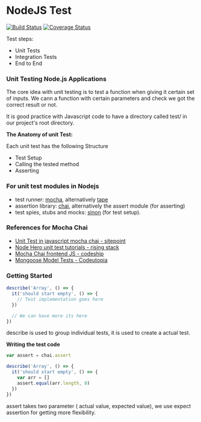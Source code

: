 # NodeJS Test
[![Build Status](https://travis-ci.org/l3lackcurtains/NodeJS-Mocha-Chai-Test.svg?branch=master)](https://travis-ci.org/l3lackcurtains/NodeJS-Mocha-Chai-Test)
[![Coverage Status](https://coveralls.io/repos/github/l3lackcurtains/NodeJS-Mocha-Chai-Test/badge.svg?branch=master)](https://coveralls.io/github/l3lackcurtains/NodeJS-Mocha-Chai-Test?branch=master)


Test steps:

* Unit Tests
* Integration Tests
* End to End

### Unit Testing Node.js Applications
The core idea with unit testing is to test a function when giving it certain set of inputs. We cann a function with certain parameters and check we got the correct result or not.

It is good practice with Javascript code to have a directory called test/ in our project's root directory.


__The Anatomy of unit Test:__

Each unit test has the following Structure

* Test Setup
* Calling the tested method
* Asserting

### For unit test modules in Nodejs

* test runner: [mocha](https://www.npmjs.com/package/mocha), alternatively [tape](https://www.npmjs.com/package/tape)
* assertion library: [chai](http://chaijs.com/), alternatively the assert module (for asserting)
* test spies, stubs and mocks: [sinon](http://sinonjs.org/) (for test setup).

### References for Mocha Chai

* [Unit Test in javascript mocha chai - sitepoint](https://www.sitepoint.com/unit-test-javascript-mocha-chai/)
* [Node Hero unit test tutorials - rising stack](https://blog.risingstack.com/node-hero-node-js-unit-testing-tutorial/)
* [Mocha Chai frontend JS - codeship](https://blog.codeship.com/mocha-js-chai-sinon-frontend-javascript-code-testing-tutorial/)
* [Mongoose Model Tests - Codeutopia](https://codeutopia.net/blog/2016/06/10/mongoose-models-and-unit-tests-the-definitive-guide/)

### Getting Started

```javascript
describe('Array', () => {
  it('should start empty', () => {
    // Test implementation goes here
  })

  // We can have more its here
})
```

describe is used to group individual tests, it is used to create a actual test.

__Writing the test code__
```javascript
var assert = chai.assert

describe('Array', () => {
  it('should start empty', () => {
    var arr = []
    assert.equal(arr.length, 0)
  })
})
```

assert takes two parameter ( actual value, expected value), we use expect assertion for getting more flexibility.

